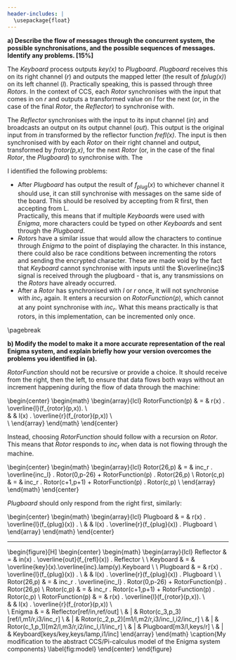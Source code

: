 ```yaml
---
header-includes: |
  \usepackage{float}
---
```

**a) Describe the flow of messages through the concurrent system, the possible
synchronisations, and the possible sequences of messages. Identify any problems.
[15%]**

The *Keyboard* process outputs *key(x)* to *Plugboard*. *Plugboard* receives
this on its right channel (*r*) and outputs the mapped letter (the result of
*fplug(x)*) on its left channel (*l*). Practically speaking, this is passed
through three *Rotors*. In the context of CCS, each *Rotor* synchronises with
the input that comes in on *r* and outputs a transformed value on *l* for the
next (or, in the case of the final *Rotor*, the *Reflector*) to synchronise
with.

The *Reflector* synchronises with the input to its input channel (*in*)
and broadcasts an output on its output channel (*out*). This output is the
original input from *in* transformed by the reflector function *frefl(x)*. The
input is then synchronised with by each *Rotor* on their right channel and
output, transformed by *frotor(p,x)*, for the next *Rotor* (or, in the case of
the final *Rotor*, the *Plugboard*) to synchronise with. The 

I identified the following problems:

- After $Plugboard$ has output the result of $f_{plug}(x)$ to whichever channel
  it should use, it can still synchronise with messages on the same side of the
  board. This should be resolved by accepting from R first, then accepting from
  L.   
  Practically, this means that if multiple $Keyboard$s were used with
  $Enigma$, more characters could be typed on other $Keyboard$s and sent through
  the $Plugboard$. 
- $Rotor$s have a similar issue that would allow the characters
  to continue through $Enigma$ to the point of displaying the character. In this
  instance, there could also be race conditions between incrementing the rotors
  and sending the encrypted character. These are made void by the fact that
  $Keyboard$ cannot synchronise with inputs until the $\overline{inc}$ signal is
  received through the plugboard - that is, any transmissions on the $Rotors$
  have already occurred.
- After a $Rotor$ has synchronised with $l$ or $r$ once, it will not synchronise
  with $inc_r$ again. It enters a recursion on $RotorFunction(p)$, which cannot
  at any point synchronise with $inc_r$. What this means practically is that
  rotors, in this implementation, can be incremented only once.

\pagebreak

**b) Modify the model to make it a more accurate representation of the real
Enigma system, and explain briefly how your version overcomes the problems you
identified in (a).**

<!--
normal rotor:
triggered by incr, then
pass 0 to incl
take r, send frotor to l
switch it up
initialise new rotor with c+1, p+1

26 rotor:
triggered by incr, then
if incr is 1, pass 1 to incl (triggers level up in next rotor), else pass it 0
take r, send frotor to l
switch it up
initialise new rotor with 0, p-26
-->

$RotorFunction$ should not be recursive or provide a choice. It should receive
from the right, then the left, to ensure that data flows both ways without an
increment happening during the flow of data through the machine:

\begin{center}
\begin{math}
\begin{array}{lcl}
RotorFunction(p) &  =  & r(x) . \overline{l}(f_{rotor}(p,x)). \\  
		      &     & l(x) . \overline{r}(f_{rotor}(p,x)) \\  
\\
\end{array}
\end{math}
\end{center}

Instead, choosing $RotorFunction$ should follow with a recursion on $Rotor$.
This means that $Rotor$ responds to $inc_r$ when data is not flowing through the
machine.

\begin{center}
\begin{math}
\begin{array}{lcl}
Rotor(26,p) & = & inc_r . \overline{inc_l} . Rotor(0,p-26) + RotorFunction(p) . Rotor(26,p) \\
Rotor(c,p) & = & inc_r . Rotor(c+1,p+1) + RotorFunction(p) . Rotor(c,p) \\
\end{array}
\end{math}
\end{center}

$Plugboard$ should only respond from the right first, similarly:

\begin{center}
\begin{math}
\begin{array}{lcl}
Plugboard & = & r(x) . \overline{l}(f_{plug}(x)) . \\
 &   & l(x) . \overline{r}(f_{plug}(x)) . Plugboard \\
\end{array}
\end{math}
\end{center}

---

\begin{figure}[H]
\begin{center}
\begin{math}
\begin{array}{lcl}
Reflector & = & in(x) . \overline{out}(f_{refl}(x)) . Reflector  \\
\\
Keyboard & = & \overline{key}(x).\overline{inc}.lamp(y).Keyboard \\
\\
Plugboard & = & r(x) . \overline{l}(f_{plug}(x)) . \\
 &   & l(x) . \overline{r}(f_{plug}(x)) . Plugboard \\
\\
Rotor(26,p) & = & inc_r . \overline{inc_l} . Rotor(0,p-26) + RotorFunction(p) . Rotor(26,p) \\
Rotor(c,p) & = & inc_r . Rotor(c+1,p+1) + RotorFunction(p) . Rotor(c,p) \\
RotorFunction(p) &  =  & r(x) . \overline{l}(f_{rotor}(p,x)). \\  
		      &     & l(x) . \overline{r}(f_{rotor}(p,x)) \\  
\\
Enigma & = & Reflector[ref/in,ref/out] \\
 & | & Rotor(c_3,p_3)[ref/l,m1/r,i3/inc_r] \\
 & | & Rotor(c_2,p_2)[m1/l,m2/r,i3/inc_l,i2/inc_r] \\
 & | & Rotor(c_1,p_1)[m2/l,m3/r,i2/inc_l,i1/inc_r] \\
 & | & Plugboard[m3/l,keys/r] \\
 & | & Keyboard[keys/key,keys/lamp,i1/inc]
\end{array}
\end{math}
\caption{My modification to the abstract CCS/Pi-calculus model of the Enigma system components}
\label{fig:model}
\end{center}
\end{figure}